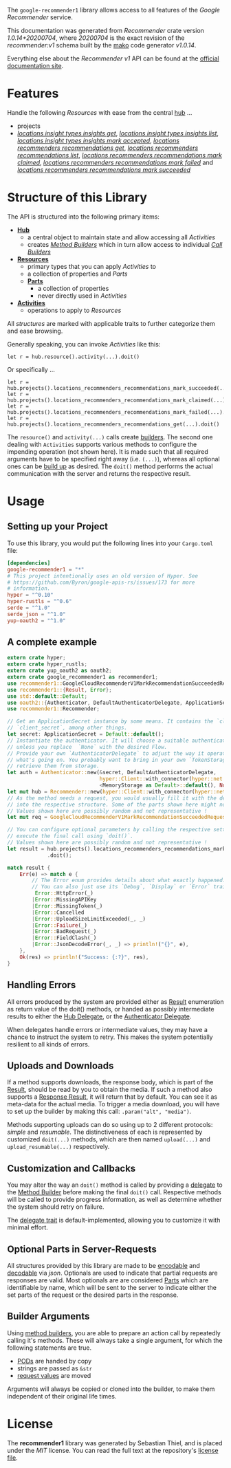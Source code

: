 <!---
DO NOT EDIT !
This file was generated automatically from 'src/mako/api/README.md.mako'
DO NOT EDIT !
-->
The `google-recommender1` library allows access to all features of the *Google Recommender* service.

This documentation was generated from *Recommender* crate version *1.0.14+20200704*, where *20200704* is the exact revision of the *recommender:v1* schema built by the [mako](http://www.makotemplates.org/) code generator *v1.0.14*.

Everything else about the *Recommender* *v1* API can be found at the
[official documentation site](https://cloud.google.com/recommender/docs/).
# Features

Handle the following *Resources* with ease from the central [hub](https://docs.rs/google-recommender1/1.0.14+20200704/google_recommender1/struct.Recommender.html) ... 

* projects
 * [*locations insight types insights get*](https://docs.rs/google-recommender1/1.0.14+20200704/google_recommender1/struct.ProjectLocationInsightTypeInsightGetCall.html), [*locations insight types insights list*](https://docs.rs/google-recommender1/1.0.14+20200704/google_recommender1/struct.ProjectLocationInsightTypeInsightListCall.html), [*locations insight types insights mark accepted*](https://docs.rs/google-recommender1/1.0.14+20200704/google_recommender1/struct.ProjectLocationInsightTypeInsightMarkAcceptedCall.html), [*locations recommenders recommendations get*](https://docs.rs/google-recommender1/1.0.14+20200704/google_recommender1/struct.ProjectLocationRecommenderRecommendationGetCall.html), [*locations recommenders recommendations list*](https://docs.rs/google-recommender1/1.0.14+20200704/google_recommender1/struct.ProjectLocationRecommenderRecommendationListCall.html), [*locations recommenders recommendations mark claimed*](https://docs.rs/google-recommender1/1.0.14+20200704/google_recommender1/struct.ProjectLocationRecommenderRecommendationMarkClaimedCall.html), [*locations recommenders recommendations mark failed*](https://docs.rs/google-recommender1/1.0.14+20200704/google_recommender1/struct.ProjectLocationRecommenderRecommendationMarkFailedCall.html) and [*locations recommenders recommendations mark succeeded*](https://docs.rs/google-recommender1/1.0.14+20200704/google_recommender1/struct.ProjectLocationRecommenderRecommendationMarkSucceededCall.html)




# Structure of this Library

The API is structured into the following primary items:

* **[Hub](https://docs.rs/google-recommender1/1.0.14+20200704/google_recommender1/struct.Recommender.html)**
    * a central object to maintain state and allow accessing all *Activities*
    * creates [*Method Builders*](https://docs.rs/google-recommender1/1.0.14+20200704/google_recommender1/trait.MethodsBuilder.html) which in turn
      allow access to individual [*Call Builders*](https://docs.rs/google-recommender1/1.0.14+20200704/google_recommender1/trait.CallBuilder.html)
* **[Resources](https://docs.rs/google-recommender1/1.0.14+20200704/google_recommender1/trait.Resource.html)**
    * primary types that you can apply *Activities* to
    * a collection of properties and *Parts*
    * **[Parts](https://docs.rs/google-recommender1/1.0.14+20200704/google_recommender1/trait.Part.html)**
        * a collection of properties
        * never directly used in *Activities*
* **[Activities](https://docs.rs/google-recommender1/1.0.14+20200704/google_recommender1/trait.CallBuilder.html)**
    * operations to apply to *Resources*

All *structures* are marked with applicable traits to further categorize them and ease browsing.

Generally speaking, you can invoke *Activities* like this:

```Rust,ignore
let r = hub.resource().activity(...).doit()
```

Or specifically ...

```ignore
let r = hub.projects().locations_recommenders_recommendations_mark_succeeded(...).doit()
let r = hub.projects().locations_recommenders_recommendations_mark_claimed(...).doit()
let r = hub.projects().locations_recommenders_recommendations_mark_failed(...).doit()
let r = hub.projects().locations_recommenders_recommendations_get(...).doit()
```

The `resource()` and `activity(...)` calls create [builders][builder-pattern]. The second one dealing with `Activities` 
supports various methods to configure the impending operation (not shown here). It is made such that all required arguments have to be 
specified right away (i.e. `(...)`), whereas all optional ones can be [build up][builder-pattern] as desired.
The `doit()` method performs the actual communication with the server and returns the respective result.

# Usage

## Setting up your Project

To use this library, you would put the following lines into your `Cargo.toml` file:

```toml
[dependencies]
google-recommender1 = "*"
# This project intentionally uses an old version of Hyper. See
# https://github.com/Byron/google-apis-rs/issues/173 for more
# information.
hyper = "^0.10"
hyper-rustls = "^0.6"
serde = "^1.0"
serde_json = "^1.0"
yup-oauth2 = "^1.0"
```

## A complete example

```Rust
extern crate hyper;
extern crate hyper_rustls;
extern crate yup_oauth2 as oauth2;
extern crate google_recommender1 as recommender1;
use recommender1::GoogleCloudRecommenderV1MarkRecommendationSucceededRequest;
use recommender1::{Result, Error};
use std::default::Default;
use oauth2::{Authenticator, DefaultAuthenticatorDelegate, ApplicationSecret, MemoryStorage};
use recommender1::Recommender;

// Get an ApplicationSecret instance by some means. It contains the `client_id` and 
// `client_secret`, among other things.
let secret: ApplicationSecret = Default::default();
// Instantiate the authenticator. It will choose a suitable authentication flow for you, 
// unless you replace  `None` with the desired Flow.
// Provide your own `AuthenticatorDelegate` to adjust the way it operates and get feedback about 
// what's going on. You probably want to bring in your own `TokenStorage` to persist tokens and
// retrieve them from storage.
let auth = Authenticator::new(&secret, DefaultAuthenticatorDelegate,
                              hyper::Client::with_connector(hyper::net::HttpsConnector::new(hyper_rustls::TlsClient::new())),
                              <MemoryStorage as Default>::default(), None);
let mut hub = Recommender::new(hyper::Client::with_connector(hyper::net::HttpsConnector::new(hyper_rustls::TlsClient::new())), auth);
// As the method needs a request, you would usually fill it with the desired information
// into the respective structure. Some of the parts shown here might not be applicable !
// Values shown here are possibly random and not representative !
let mut req = GoogleCloudRecommenderV1MarkRecommendationSucceededRequest::default();

// You can configure optional parameters by calling the respective setters at will, and
// execute the final call using `doit()`.
// Values shown here are possibly random and not representative !
let result = hub.projects().locations_recommenders_recommendations_mark_succeeded(req, "name")
             .doit();

match result {
    Err(e) => match e {
        // The Error enum provides details about what exactly happened.
        // You can also just use its `Debug`, `Display` or `Error` traits
         Error::HttpError(_)
        |Error::MissingAPIKey
        |Error::MissingToken(_)
        |Error::Cancelled
        |Error::UploadSizeLimitExceeded(_, _)
        |Error::Failure(_)
        |Error::BadRequest(_)
        |Error::FieldClash(_)
        |Error::JsonDecodeError(_, _) => println!("{}", e),
    },
    Ok(res) => println!("Success: {:?}", res),
}

```
## Handling Errors

All errors produced by the system are provided either as [Result](https://docs.rs/google-recommender1/1.0.14+20200704/google_recommender1/enum.Result.html) enumeration as return value of 
the doit() methods, or handed as possibly intermediate results to either the 
[Hub Delegate](https://docs.rs/google-recommender1/1.0.14+20200704/google_recommender1/trait.Delegate.html), or the [Authenticator Delegate](https://docs.rs/yup-oauth2/*/yup_oauth2/trait.AuthenticatorDelegate.html).

When delegates handle errors or intermediate values, they may have a chance to instruct the system to retry. This 
makes the system potentially resilient to all kinds of errors.

## Uploads and Downloads
If a method supports downloads, the response body, which is part of the [Result](https://docs.rs/google-recommender1/1.0.14+20200704/google_recommender1/enum.Result.html), should be
read by you to obtain the media.
If such a method also supports a [Response Result](https://docs.rs/google-recommender1/1.0.14+20200704/google_recommender1/trait.ResponseResult.html), it will return that by default.
You can see it as meta-data for the actual media. To trigger a media download, you will have to set up the builder by making
this call: `.param("alt", "media")`.

Methods supporting uploads can do so using up to 2 different protocols: 
*simple* and *resumable*. The distinctiveness of each is represented by customized 
`doit(...)` methods, which are then named `upload(...)` and `upload_resumable(...)` respectively.

## Customization and Callbacks

You may alter the way an `doit()` method is called by providing a [delegate](https://docs.rs/google-recommender1/1.0.14+20200704/google_recommender1/trait.Delegate.html) to the 
[Method Builder](https://docs.rs/google-recommender1/1.0.14+20200704/google_recommender1/trait.CallBuilder.html) before making the final `doit()` call. 
Respective methods will be called to provide progress information, as well as determine whether the system should 
retry on failure.

The [delegate trait](https://docs.rs/google-recommender1/1.0.14+20200704/google_recommender1/trait.Delegate.html) is default-implemented, allowing you to customize it with minimal effort.

## Optional Parts in Server-Requests

All structures provided by this library are made to be [encodable](https://docs.rs/google-recommender1/1.0.14+20200704/google_recommender1/trait.RequestValue.html) and 
[decodable](https://docs.rs/google-recommender1/1.0.14+20200704/google_recommender1/trait.ResponseResult.html) via *json*. Optionals are used to indicate that partial requests are responses 
are valid.
Most optionals are are considered [Parts](https://docs.rs/google-recommender1/1.0.14+20200704/google_recommender1/trait.Part.html) which are identifiable by name, which will be sent to 
the server to indicate either the set parts of the request or the desired parts in the response.

## Builder Arguments

Using [method builders](https://docs.rs/google-recommender1/1.0.14+20200704/google_recommender1/trait.CallBuilder.html), you are able to prepare an action call by repeatedly calling it's methods.
These will always take a single argument, for which the following statements are true.

* [PODs][wiki-pod] are handed by copy
* strings are passed as `&str`
* [request values](https://docs.rs/google-recommender1/1.0.14+20200704/google_recommender1/trait.RequestValue.html) are moved

Arguments will always be copied or cloned into the builder, to make them independent of their original life times.

[wiki-pod]: http://en.wikipedia.org/wiki/Plain_old_data_structure
[builder-pattern]: http://en.wikipedia.org/wiki/Builder_pattern
[google-go-api]: https://github.com/google/google-api-go-client

# License
The **recommender1** library was generated by Sebastian Thiel, and is placed 
under the *MIT* license.
You can read the full text at the repository's [license file][repo-license].

[repo-license]: https://github.com/Byron/google-apis-rsblob/master/LICENSE.md
